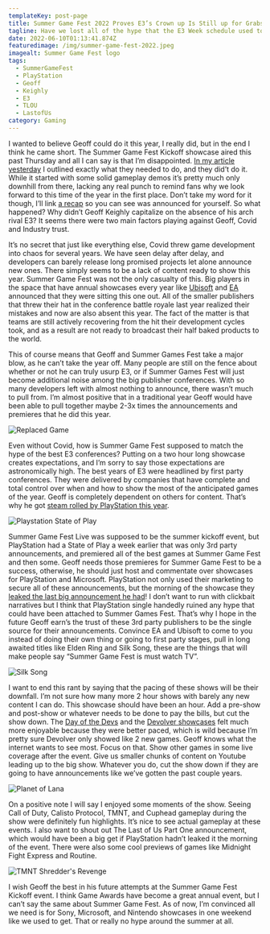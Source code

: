 ```yaml
---
templateKey: post-page
title: Summer Game Fest 2022 Proves E3’s Crown up Is Still up for Grabs
tagline: Have we lost all of the hype that the E3 Week schedule used to bring?
date: 2022-06-10T01:13:41.874Z
featuredimage: /img/summer-game-fest-2022.jpeg
imagealt: Summer Game Fest logo
tags:
  - SummerGameFest
  - PlayStation
  - Geoff
  - Keighly
  - E3
  - TLOU
  - LastofUs
category: Gaming
---
```

I wanted to believe Geoff could do it this year, I really did, but in the end I think he came short. The Summer Game Fest Kickoff showcase aired this past Thursday and all I can say is that I’m disappointed. [In my article yesterday](https://cantpause.com/articles/playstation%E2%80%99s-state-of-play-set-a-high-bar-for-not-e3-week/) I outlined exactly what they needed to do, and they did’t do it. While it started with some solid gameplay demos it’s pretty much only downhill from there, lacking any real punch to remind fans why we look forward to this time of the year in the first place. Don’t take my word for it though, I’ll link [a recap](https://www.destructoid.com/recap-everything-that-happened-at-summer-game-fest-2022/) so you can see was announced for yourself. So what happened? Why didn’t Geoff Keighly capitalize on the absence of his arch rival E3? It seems there were two main factors playing against Geoff, Covid and Industry trust.

It’s no secret that just like everything else, Covid threw game development into chaos for several years. We have seen delay after delay, and developers can barely release long promised projects let alone announce new ones. There simply seems to be a lack of content ready to show this year. Summer Game Fest was not the only casualty of this. Big players in the space that have annual showcases every year like [Ubisoft](https://www.vg247.com/ubisoft-e3-summer-2022-no-show) and [EA](https://www.ign.com/articles/ea-play-2022-canceled) announced that they were sitting this one out. All of the smaller publishers that threw their hat in the conference battle royale last year realized their mistakes and now are also absent this year. The fact of the matter is that teams are still actively recovering from the hit their development cycles took, and as a result are not ready to broadcast their half baked products to the world.

This of course means that Geoff and Summer Games Fest take a major blow, as he can’t take the year off. Many people are still on the fence about whether or not he can truly usurp E3, or if Summer Games Fest will just become additional noise among the big publisher conferences. With so many developers left with almost nothing to announce, there wasn’t much to pull from. I’m almost positive that in a traditional year Geoff would have been able to pull together maybe 2-3x times the announcements and premieres that he did this year.



![Replaced Game](/img/ss_41f681548de388a477a1f930fe3b3997a912098a.jpeg "Replaced Game")



Even without Covid, how is Summer Game Fest supposed to match the hype of the best E3 conferences? Putting on a two hour long showcase creates expectations, and I’m sorry to say those expectations are astronomically high. The best years of E3 were headlined by first party conferences. They were delivered by companies that have complete and total control over when and how to show the most of the anticipated games of the year. Geoff is completely dependent on others for content. That’s why he got [steam rolled by PlayStation this year](https://cantpause.com/articles/playstation%E2%80%99s-state-of-play-set-a-high-bar-for-not-e3-week/).



![Playstation State of Play](/img/state-of-play-june-22.jpeg "Playstation State of Play")



Summer Game Fest Live was supposed to be the summer kickoff event, but PlayStation had a State of Play a week earlier that was only 3rd party announcements, and premiered all of the best games at Summer Game Fest and then some. Geoff needs those premieres for Summer Game Fest to be a success, otherwise, he should just host and commentate over showcases for PlayStation and Microsoft. PlayStation not only used their marketing to secure all of these announcements, but the morning of the showcase they [leaked the last big announcement he had](https://www.ign.com/articles/last-of-us-ps5-remake-leaks-part-1-september-release-date)! I don’t want to run with clickbait narratives but I think that PlayStation single handedly ruined any hype that could have been attached to Summer Games Fest. That’s why I hope in the future Geoff earn’s the trust of these 3rd party publishers to be the single source for their announcements. Convince EA and Ubisoft to come to you instead of doing their own thing or going to first party stages, pull in long awaited titles like Elden Ring and Silk Song, these are the things that will make people say “Summer Game Fest is must watch TV”.



![Silk Song ](/img/fpkbja7bxmsagldz2tzwje.jpeg "Silk Song ")



I want to end this rant by saying that the pacing of these shows will be their downfall. I’m not sure how many more 2 hour shows with barely any new content I can do. This showcase should have been an hour. Add a pre-show and post-show or whatever needs to be done to pay the bills, but cut the show down. The [Day of the Devs](https://www.polygon.com/23160020/summer-game-fest-day-of-the-devs-double-fine-iam8bit) and the [Devolver showcases](https://www.ign.com/articles/devolver-summer-showcase-2022-everything-announced-revealed) felt much more enjoyable because they were better paced, which is wild because I’m pretty sure Devolver only showed like 2 new games. Geoff knows what the internet wants to see most. Focus on that. Show other games in some live coverage after the event. Give us smaller chunks of content on Youtube leading up to the big show. Whatever you do, cut the show down if they are going to have announcements like we’ve gotten the past couple years.



![Planet of Lana](/img/share_image.jpeg "Planet of Lana")



On a positive note I will say I enjoyed some moments of the show. Seeing Call of Duty, Calisto Protocol, TMNT, and Cuphead gameplay during the show were definitely fun highlights. It’s nice to see actual gameplay at these events. I also want to shout out The Last of Us Part One announcement, which would have been a big get if PlayStation hadn’t leaked it the morning of the event. There were also some cool previews of games like Midnight Fight Express and Routine.



![TMNT Shredder's Revenge](/img/teenage-mutant-ninja-turtles-shredders-revenge-image.jpeg "TMNT Shredder's Revenge")



I wish Geoff the best in his future attempts at the Summer Game Fest Kickoff event. I think Game Awards have become a great annual event, but I can’t say the same about Summer Game Fest. As of now, I’m convinced all we need is for Sony, Microsoft, and Nintendo showcases in one weekend like we used to get. That or really no hype around the summer at all.
